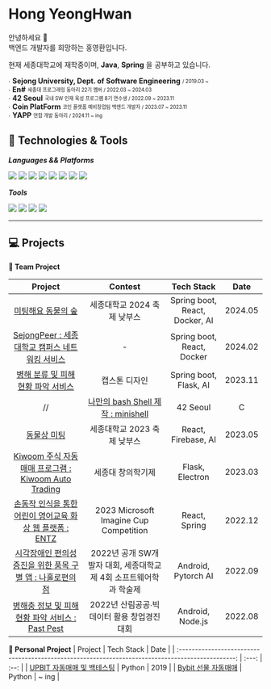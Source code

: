 
# Hong YeongHwan
안녕하세요 👋 <br>
백엔드 개발자를 희망하는 홍영환입니다. <br>

현재 세종대학교에 재학중이며, **Java**, **Spring** 을 공부하고 있습니다.<br>


  ∙ **Sejong University, Dept. of Software Engineering** <sub><sup>/ 2019.03 ~</sup></sub>   
  ∙ **En#** <sub><sup>세종대 프로그래밍 동아리 22기 멤버 / 2022.03 ~ 2024.03</sup></sub>   
  ∙ **42 Seoul** <sub><sup> 국내 SW 인재 육성 프로그램 8기 연수생 / 2022.09 ~ 2023.11</sup></sub>   
  ∙ **Coin PlatForm** <sub><sup>코인 플랫폼 예비창업팀 백엔드 개발자 / 2023.07 ~ 2023.11</sup></sub>   
  ∙ **YAPP** <sub><sup>연합 개발 동아리 / 2024.11 ~ ing </sup></sub>   
## 🔧 Technologies & Tools

***Languages && Platforms***

   <span>
  <img src="https://img.shields.io/badge/Python-3776AB?style=flat&logo=Python&logoColor=white"/>
  <img src="https://img.shields.io/badge/JAVA-437291?style=flat&logo=openjdk&logoColor=white"/>
  <img src="https://img.shields.io/badge/C-A8B9CC?style=flat&logo=c&logoColor=white"/>
  <img src="https://img.shields.io/badge/Javascript-F7DF1E?style=flat&logo=javascript&logoColor=white"/>  

  <img src="https://img.shields.io/badge/React-61DAFB?style=flat&logo=React&logoColor=white"/>
  <img src="https://img.shields.io/badge/Spring -6DB33F?style=flat&logo=spring&logoColor=white"/>
  <img src="https://img.shields.io/badge/Node.js -339933?style=flat&logo=nodedotjs&logoColor=white"/>
  <img src="https://img.shields.io/badge/Flask-000000?style=flat&logo=Flask&logoColor=white"/>
  </span>

***Tools***

  <span>
  <img src="https://img.shields.io/badge/AWS-232F3E?style=flat&logo=amazonaws&logoColor=white"/>
  <img src="https://img.shields.io/badge/Git-F05032?style=flat&logo=git&logoColor=white"/>
<img src="https://img.shields.io/badge/Figma-black?logo=figma">
<img src="https://img.shields.io/badge/Postman-critical?logo=postman&logoColor=white">
  </span>


<br>
<hr>

## 💻 Projects

**👬 Team Project**


|                                            Project                                              |               Contest                |       Tech Stack       | Date |
| :-----------------------------------------------------------------------------------------------: | :----------------------------------: | :--------------------: | :--: |
|               [ 미팅해요 동물의 숲  ](https://github.com/Animal-Meeting/Animal-Back)               |           세종대학교 2024 축제 낮부스        | Spring boot, React, Docker, AI |   2024.05 |
|               [ SejongPeer : 세종대학교 캠퍼스 네트워킹 서비스 ](https://github.com/SejongPeer/SejongPeer-back)               |           -        | Spring boot, React, Docker |   2024.02 |
|               [ 병해 분류 및 피해 현황 파악 서비스](https://github.com/TellMeThe-Answer/Server)               |           캡스톤 디자인        | Spring boot, Flask, AI |   2023.11 |
// |               [ 나만의 bash Shell 제작 : minishell](https://github.com/42-minishell-project/minishell)               |           42 Seoul          | C |   2023.09 |
| [동물상 미팅](https://github.com/rong5026/animal_user) | 세종대학교 2023 축제 낮부스  |       React, Firebase, AI         | 2023.05 |
|  [Kiwoom 주식 자동매매 프로그램 : Kiwoom Auto Trading  ](https://github.com/stock-price-calculator/tradingbot)  |           세종대 창의학기제           |       Flask, Electron         | 2023.03 |
|       [손동작 인식을 통한 어린이 영어교육 화상 웹 플랫폼 : ENTZ](https://github.com/Imagine-ENTZ/AirDrawing)       |    2023 Microsoft Imagine Cup Competition    |           React, Spring          | 2022.12 |
|               [ 시각장애인 편의성 증진을 위한 품목 구별 앱 : 나홀로편의점](https://github.com/rong5026/SoSo-Com-Android)                |           2022년 공개 SW개발자 대회, 세종대학교 제 4회 소프트웨어학과 학술제           | Android, Pytorch AI |   2022.09 |
|             [병해충 정보 및 피해현황 파악 서비스 : Past Pest](https://github.com/33ohoh/android)              |     2022년 산림공공∙빅데이터 활용 창업경진 대회     |           Android, Node.js           | 2022.08 |




**👨 Personal Project**
|                                            Project                                                       |       Tech Stack       | Date |
| :-----------------------------------------------------------------------------------------------: | :---: | :--: |
| [UPBIT 자동매매 및 백테스팅](https://github.com/rong5026/UpbitTrading) |       Python        | 2019 |
| [Bybit 선물 자동매매](https://github.com/rong5026/Bybit-Trading-Bot) | Python         | ~ ing |


<br>
